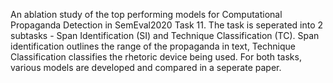 An ablation study of the top performing models for Computational Propaganda Detection in SemEval2020 Task 11. 
The task is seperated into 2 subtasks - Span Identification (SI) and Technique Classification (TC). Span identification outlines the range of the propaganda in text, Technique Classification classifies the rhetoric device being used. For both tasks, various models are developed and compared in a seperate paper. 
